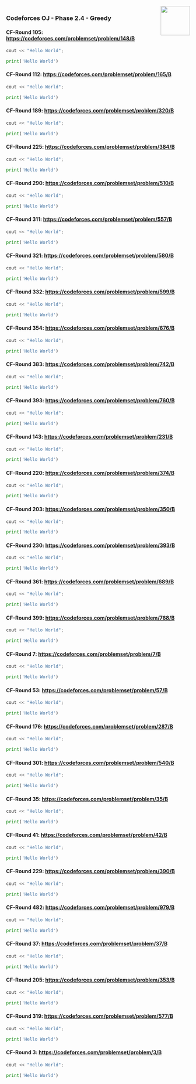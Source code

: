 <img align="right" width="80" height="80" src="https://github.com/cs-MohamedAyman/Problem-Solving-Training/blob/master/online-judges-logos/codeforces.jpg">

### Codeforces OJ - Phase 2.4 - Greedy

#### CF-Round 105: https://codeforces.com/problemset/problem/148/B
```cpp
cout << "Hello World";
```
```python
print('Hello World')
```

#### CF-Round 112: https://codeforces.com/problemset/problem/165/B
```cpp
cout << "Hello World";
```
```python
print('Hello World')
```

#### CF-Round 189: https://codeforces.com/problemset/problem/320/B
```cpp
cout << "Hello World";
```
```python
print('Hello World')
```

#### CF-Round 225: https://codeforces.com/problemset/problem/384/B
```cpp
cout << "Hello World";
```
```python
print('Hello World')
```

#### CF-Round 290: https://codeforces.com/problemset/problem/510/B
```cpp
cout << "Hello World";
```
```python
print('Hello World')
```

#### CF-Round 311: https://codeforces.com/problemset/problem/557/B
```cpp
cout << "Hello World";
```
```python
print('Hello World')
```

#### CF-Round 321: https://codeforces.com/problemset/problem/580/B
```cpp
cout << "Hello World";
```
```python
print('Hello World')
```

#### CF-Round 332: https://codeforces.com/problemset/problem/599/B
```cpp
cout << "Hello World";
```
```python
print('Hello World')
```

#### CF-Round 354: https://codeforces.com/problemset/problem/676/B
```cpp
cout << "Hello World";
```
```python
print('Hello World')
```

#### CF-Round 383: https://codeforces.com/problemset/problem/742/B
```cpp
cout << "Hello World";
```
```python
print('Hello World')
```

#### CF-Round 393: https://codeforces.com/problemset/problem/760/B
```cpp
cout << "Hello World";
```
```python
print('Hello World')
```

#### CF-Round 143: https://codeforces.com/problemset/problem/231/B
```cpp
cout << "Hello World";
```
```python
print('Hello World')
```

#### CF-Round 220: https://codeforces.com/problemset/problem/374/B
```cpp
cout << "Hello World";
```
```python
print('Hello World')
```

#### CF-Round 203: https://codeforces.com/problemset/problem/350/B
```cpp
cout << "Hello World";
```
```python
print('Hello World')
```

#### CF-Round 230: https://codeforces.com/problemset/problem/393/B
```cpp
cout << "Hello World";
```
```python
print('Hello World')
```

#### CF-Round 361: https://codeforces.com/problemset/problem/689/B
```cpp
cout << "Hello World";
```
```python
print('Hello World')
```

#### CF-Round 399: https://codeforces.com/problemset/problem/768/B
```cpp
cout << "Hello World";
```
```python
print('Hello World')
```

#### CF-Round 7: https://codeforces.com/problemset/problem/7/B
```cpp
cout << "Hello World";
```
```python
print('Hello World')
```

#### CF-Round 53: https://codeforces.com/problemset/problem/57/B
```cpp
cout << "Hello World";
```
```python
print('Hello World')
```

#### CF-Round 176: https://codeforces.com/problemset/problem/287/B
```cpp
cout << "Hello World";
```
```python
print('Hello World')
```

#### CF-Round 301: https://codeforces.com/problemset/problem/540/B
```cpp
cout << "Hello World";
```
```python
print('Hello World')
```

#### CF-Round 35: https://codeforces.com/problemset/problem/35/B
```cpp
cout << "Hello World";
```
```python
print('Hello World')
```

#### CF-Round 41: https://codeforces.com/problemset/problem/42/B
```cpp
cout << "Hello World";
```
```python
print('Hello World')
```

#### CF-Round 229: https://codeforces.com/problemset/problem/390/B
```cpp
cout << "Hello World";
```
```python
print('Hello World')
```

#### CF-Round 482: https://codeforces.com/problemset/problem/979/B
```cpp
cout << "Hello World";
```
```python
print('Hello World')
```

#### CF-Round 37: https://codeforces.com/problemset/problem/37/B
```cpp
cout << "Hello World";
```
```python
print('Hello World')
```

#### CF-Round 205: https://codeforces.com/problemset/problem/353/B
```cpp
cout << "Hello World";
```
```python
print('Hello World')
```

#### CF-Round 319: https://codeforces.com/problemset/problem/577/B
```cpp
cout << "Hello World";
```
```python
print('Hello World')
```

#### CF-Round 3: https://codeforces.com/problemset/problem/3/B
```cpp
cout << "Hello World";
```
```python
print('Hello World')
```
